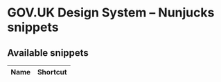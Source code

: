 # GOV.UK Design System – Nunjucks snippets

## Available snippets

| Name                          | Shortcut                      |
|-------------------------------|-------------------------------|